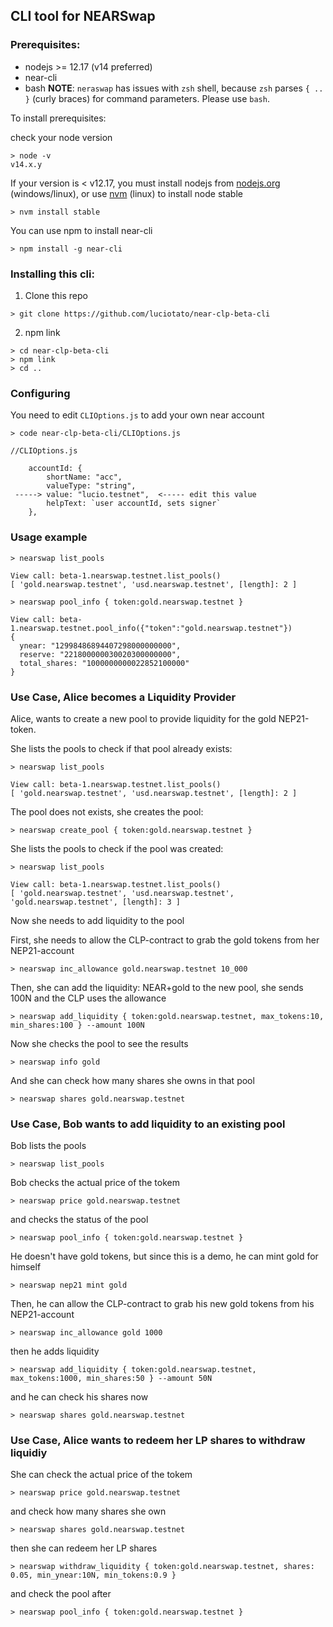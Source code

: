 ## CLI tool for NEARSwap 

### Prerequisites:

* nodejs >= 12.17 (v14 preferred)
* near-cli
* bash
 **NOTE**: `neraswap` has issues with `zsh` shell, because `zsh` parses `{ .. }` (curly braces) for command parameters. Please use `bash`. 

To install prerequisites:

check your node version

```
> node -v
v14.x.y
```

If your version is < v12.17, you must install nodejs from [nodejs.org](nodejs.org) (windows/linux), 
or use [nvm](https://github.com/nvm-sh/nvm) (linux) to install node stable

`> nvm install stable`

You can use npm to install near-cli

`> npm install -g near-cli`

### Installing this cli:

1. Clone this repo

`> git clone https://github.com/luciotato/near-clp-beta-cli`

2. npm link

```
> cd near-clp-beta-cli
> npm link
> cd ..
```

### Configuring

You need to edit `CLIOptions.js` to add your own near account

`> code near-clp-beta-cli/CLIOptions.js`

```
//CLIOptions.js

    accountId: {
        shortName: "acc",
        valueType: "string",
 -----> value: "lucio.testnet",  <----- edit this value
        helpText: `user accountId, sets signer`
    },
```

### Usage example

`> nearswap list_pools`

```
View call: beta-1.nearswap.testnet.list_pools()
[ 'gold.nearswap.testnet', 'usd.nearswap.testnet', [length]: 2 ]
```

`> nearswap pool_info { token:gold.nearswap.testnet }`

```
View call: beta-1.nearswap.testnet.pool_info({"token":"gold.nearswap.testnet"})
{
  ynear: "12998486894407298000000000",
  reserve: "221800000030020300000000",
  total_shares: "1000000000022852100000"
}
```

### Use Case, Alice becomes a Liquidity Provider

Alice, wants to create a new pool to provide liquidity for the gold NEP21-token.

She lists the pools to check if that pool already exists:

`> nearswap list_pools`

```
View call: beta-1.nearswap.testnet.list_pools()
[ 'gold.nearswap.testnet', 'usd.nearswap.testnet', [length]: 2 ]
```


The pool does not exists, she creates the pool:

`> nearswap create_pool { token:gold.nearswap.testnet }`


She lists the pools to check if the pool was created:

`> nearswap list_pools`

```
View call: beta-1.nearswap.testnet.list_pools()
[ 'gold.nearswap.testnet', 'usd.nearswap.testnet', 'gold.nearswap.testnet', [length]: 3 ]
```

Now she needs to add liquidity to the pool


First, she needs to allow the CLP-contract to grab the gold tokens from her NEP21-account 

`> nearswap inc_allowance gold.nearswap.testnet 10_000` 


Then, she can add the liquidity: NEAR+gold to the new pool, she sends 100N and the CLP uses the allowance

`> nearswap add_liquidity { token:gold.nearswap.testnet, max_tokens:10, min_shares:100 } --amount 100N` 


Now she checks the pool to see the results

`> nearswap info gold` 


And she can check how many shares she owns in that pool

`> nearswap shares gold.nearswap.testnet` 


### Use Case, Bob wants to add liquidity to an existing pool

Bob lists the pools

`> nearswap list_pools`


Bob checks the actual price of the tokem

`> nearswap price gold.nearswap.testnet` 


and checks the status of the pool

`> nearswap pool_info { token:gold.nearswap.testnet }` 

He doesn't have gold tokens, but since this is a demo, he can mint gold for himself

`> nearswap nep21 mint gold`

Then, he can allow the CLP-contract to grab his new gold tokens from his NEP21-account 

`> nearswap inc_allowance gold 1000` 

then he adds liquidity

`> nearswap add_liquidity { token:gold.nearswap.testnet, max_tokens:1000, min_shares:50 } --amount 50N` 


and he can check his shares now

`> nearswap shares gold.nearswap.testnet` 



### Use Case, Alice wants to redeem her LP shares to withdraw liquidiy

She can check the actual price of the tokem

`> nearswap price gold.nearswap.testnet` 


and check how many shares she own

`> nearswap shares gold.nearswap.testnet` 


then she can redeem her LP shares

`> nearswap withdraw_liquidity { token:gold.nearswap.testnet, shares: 0.05, min_ynear:10N, min_tokens:0.9 }` 


and check the pool after

`> nearswap pool_info { token:gold.nearswap.testnet }` 
